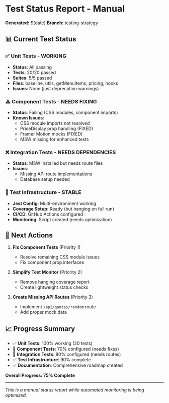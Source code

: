 # Test Status Report - Manual

**Generated:** $(date)
**Branch:** testing-strategy

## 📊 Current Test Status

### ✅ Unit Tests - WORKING

- **Status**: All passing
- **Tests**: 20/20 passed
- **Suites**: 5/5 passed
- **Files**: baseline, utils, getMenuItems, pricing, hooks
- **Issues**: None (just deprecation warnings)

### ⚠️ Component Tests - NEEDS FIXING

- **Status**: Failing (CSS modules, component imports)
- **Known Issues**:
  - CSS module imports not resolved
  - PriceDisplay prop handling (FIXED)
  - Framer Motion mocks (FIXED)
  - MSW missing for enhanced tests

### ❌ Integration Tests - NEEDS DEPENDENCIES

- **Status**: MSW installed but needs route files
- **Issues**:
  - Missing API route implementations
  - Database setup needed

### 🔧 Test Infrastructure - STABLE

- **Jest Config**: Multi-environment working
- **Coverage Setup**: Ready (but hanging on full run)
- **CI/CD**: GitHub Actions configured
- **Monitoring**: Script created (needs optimization)

## 🎯 Next Actions

1. **Fix Component Tests** (Priority 1)
   - Resolve remaining CSS module issues
   - Fix component prop interfaces
2. **Simplify Test Monitor** (Priority 2)

   - Remove hanging coverage report
   - Create lightweight status checks

3. **Create Missing API Routes** (Priority 3)
   - Implement `/api/quotes/random` route
   - Add proper mock data

## 📈 Progress Summary

- ✅ **Unit Tests**: 100% working (20 tests)
- 🔄 **Component Tests**: 70% configured (needs fixes)
- 🔄 **Integration Tests**: 80% configured (needs routes)
- ✅ **Test Infrastructure**: 90% complete
- ✅ **Documentation**: Comprehensive roadmap created

**Overall Progress: 75% Complete**

---

_This is a manual status report while automated monitoring is being optimized._
